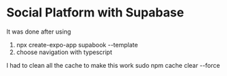 # Social Platform with Supabase

It was done after using

1. npx create-expo-app supabook --template
2. choose navigation with typescript

I had to clean all the cache to make this work
sudo npm cache clear --force
